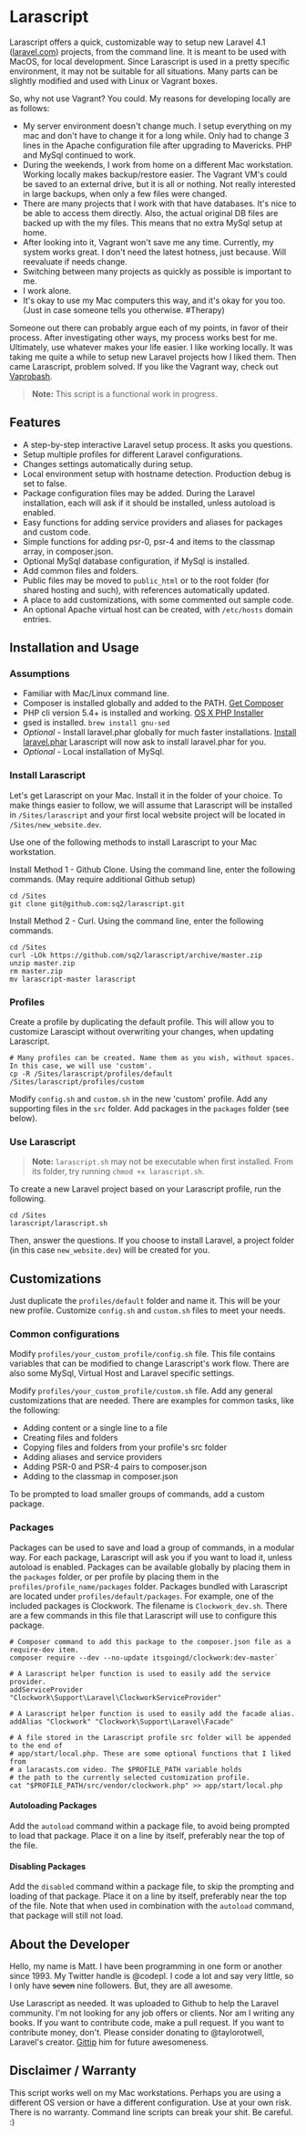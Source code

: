 # Larascript

Larascript offers a quick, customizable way to setup new Laravel 4.1 ([laravel.com](http://laravel.com)) projects, from the command line. It is meant to be used with MacOS, for local development. Since Larascript is used in a pretty specific environment, it may not be suitable for all situations. Many parts can be slightly modified and used with Linux or Vagrant boxes.

So, why not use Vagrant? You could. My reasons for developing locally are as follows:

- My server environment doesn't change much. I setup everything on my mac and don't have to change it for a long while. Only had to change 3 lines in the Apache configuration file after upgrading to Mavericks. PHP and MySql continued to work.
- During the weekends, I work from home on a different Mac workstation. Working locally makes backup/restore easier. The Vagrant VM's could be saved to an external drive, but it is all or nothing. Not really interested in large backups, when only a few files were changed.
- There are many projects that I work with that have databases. It's nice to be able to access them directly. Also, the actual original DB files are backed up with the my files. This means that no extra MySql setup at home.
- After looking into it, Vagrant won't save me any time. Currently, my system works great. I don't need the latest hotness, just because. Will reevaluate if needs change.
- Switching between many projects as quickly as possible is important to me.
- I work alone.
- It's okay to use my Mac computers this way, and it's okay for you too. (Just in case someone tells you otherwise. #Therapy)

Someone out there can probably argue each of my points, in favor of their process. After investigating other ways, my process works best for me. Ultimately, use whatever makes your life easier. I like working locally. It was taking me quite a while to setup new Laravel projects how I liked them. Then came Larascript, problem solved. If you like the Vagrant way, check out [Vaprobash](https://github.com/fideloper/Vaprobash).

> **Note:** This script is a functional work in progress.


## Features

- A step-by-step interactive Laravel setup process. It asks you questions.
- Setup multiple profiles for different Laravel configurations.
- Changes settings automatically during setup.
- Local environment setup with hostname detection. Production debug is set to false.
- Package configuration files may be added. During the Laravel installation, each will ask if it should be installed, unless autoload is enabled.
- Easy functions for adding service providers and aliases for packages and custom code.
- Simple functions for adding psr-0, psr-4 and items to the classmap array, in composer.json.
- Optional MySql database configuration, if MySql is installed.
- Add common files and folders.
- Public files may be moved to `public_html` or to the root folder (for shared hosting and such), with references automatically updated.
- A place to add customizations, with some commented out sample code.
- An optional Apache virtual host can be created, with `/etc/hosts` domain entries.


## Installation and Usage

### Assumptions

- Familiar with Mac/Linux command line.
- Composer is installed globally and added to the PATH. [Get Composer](http://getcomposer.org)
- PHP cli version 5.4+ is installed and working. [OS X PHP Installer](http://php-osx.liip.ch)
- gsed is installed. `brew install gnu-sed`
- _Optional_ - Install laravel.phar globally for much faster installations. [Install laravel.phar](http://laravel.com/docs/installation#install-laravel) Larascript will now ask to install laravel.phar for you.
- _Optional_ - Local installation of MySql.

### Install Larascript

Let's get Larascript on your Mac. Install it in the folder of your choice. To make things easier to follow, we will assume that Larascript will be installed in `/Sites/larascript` and your first local website project will be located in `/Sites/new_website.dev`.

Use one of the following methods to install Larascript to your Mac workstation.

Install Method 1 - Github Clone. Using the command line, enter the following commands. (May require additional Github setup)
```shell
cd /Sites
git clone git@github.com:sq2/larascript.git
```

Install Method 2 - Curl. Using the command line, enter the following commands.
```shell
cd /Sites
curl -LOk https://github.com/sq2/larascript/archive/master.zip
unzip master.zip
rm master.zip
mv larascript-master larascript
```

### Profiles

Create a profile by duplicating the default profile. This will allow you to customize Larascipt without overwriting your changes, when updating Larascript.
```shell
# Many profiles can be created. Name them as you wish, without spaces. In this case, we will use 'custom'.
cp -R /Sites/larascript/profiles/default /Sites/larascript/profiles/custom
```
Modify `config.sh` and `custom.sh` in the new 'custom' profile. Add any supporting files in the `src` folder. Add packages in the `packages` folder (see below).


### Use Larascript

> **Note:** `larascript.sh` may not be executable when first installed. From its folder, try running `chmod +x larascript.sh`.

To create a new Laravel project based on your Larascript profile, run the following.

```shell
cd /Sites
larascript/larascript.sh
```
Then, answer the questions. If you choose to install Laravel, a project folder (in this case `new_website.dev`) will be created for you.


## Customizations

Just duplicate the `profiles/default` folder and name it. This will be your new profile. Customize `config.sh` and `custom.sh` files to meet your needs.

### Common configurations

Modify `profiles/your_custom_profile/config.sh` file. This file contains variables that can be modified to change Larascript's work flow. There are also some MySql, Virtual Host and Laravel specific settings.

Modify `profiles/your_custom_profile/custom.sh` file. Add any general customizations that are needed. There are examples for common tasks, like the following:

- Adding content or a single line to a file
- Creating files and folders
- Copying files and folders from your profile's src folder
- Adding aliases and service providers
- Adding PSR-0 and PSR-4 pairs to composer.json
- Adding to the classmap in composer.json

To be prompted to load smaller groups of commands, add a custom package.

### Packages

Packages can be used to save and load a group of commands, in a modular way. For each package, Larascript will ask you if you want to load it, unless autoload is enabled. Packages can be available globally by placing them in the `packages` folder, or per profile by placing them in the `profiles/profile_name/packages` folder. Packages bundled with Larascript are located under `profiles/default/packages`. For example, one of the included packages is Clockwork. The filename is `Clockwork_dev.sh`. There are a few commands in this file that Larascript will use to configure this package.

```shell
# Composer command to add this package to the composer.json file as a require-dev item.
composer require --dev --no-update itsgoingd/clockwork:dev-master`

# A Larascript helper function is used to easily add the service provider.
addServiceProvider "Clockwork\Support\Laravel\ClockworkServiceProvider"

# A Larascript helper function is used to easily add the facade alias.
addAlias "Clockwork" "Clockwork\Support\Laravel\Facade"

# A file stored in the Larascript profile src folder will be appended to the end of
# app/start/local.php. These are some optional functions that I liked from
# a laracasts.com video. The $PROFILE_PATH variable holds
# the path to the currently selected customization profile.
cat "$PROFILE_PATH/src/vendor/clockwork.php" >> app/start/local.php
```

#### Autoloading Packages

Add the `autoload` command within a package file, to avoid being prompted to load that package. Place it on a line by itself, preferably near the top of the file.

#### Disabling Packages

Add the `disabled` command within a package file, to skip the prompting and loading of that package. Place it on a line by itself, preferably near the top of the file. Note that when used in combination with the `autoload` command, that package will still not load.


## About the Developer

Hello, my name is Matt. I have been programming in one form or another since 1993. My Twitter handle is @codepl. I code a lot and say very little, so I only have ~~seven~~ nine followers. But, they are all awesome.

Use Larascript as needed. It was uploaded to Github to help the Laravel community. I'm not looking for any job offers or clients. Nor am I writing any books. If you want to contribute code, make a pull request. If you want to contribute money, don't. Please consider donating to @taylorotwell, Laravel's creator. [Gittip](https://www.gittip.com/taylorotwell/) him for future awesomeness.


## Disclaimer / Warranty

This script works well on my Mac workstations. Perhaps you are using a different OS version or have a different configuration. Use at your own risk. There is no warranty. Command line scripts can break your shit. Be careful. :)
